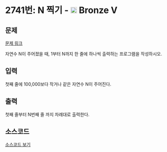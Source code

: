 # 2741번: N 찍기 - <img src="https://static.solved.ac/tier_small/1.svg" style="height:20px" /> Bronze V

<!-- performance -->

<!-- 문제 제출 후 깃허브에 푸시를 했을 때 제출한 코드의 성능이 입력될 공간입니다.-->

<!-- end -->

## 문제

[문제 링크](https://boj.kr/2741)


<p>자연수 N이 주어졌을 때, 1부터 N까지 한 줄에 하나씩 출력하는 프로그램을 작성하시오.</p>



## 입력


<p>첫째 줄에 100,000보다 작거나 같은 자연수 N이 주어진다.</p>



## 출력


<p>첫째 줄부터 N번째 줄 까지 차례대로 출력한다.</p>



## 소스코드

[소스코드 보기](N%20찍기.c)
